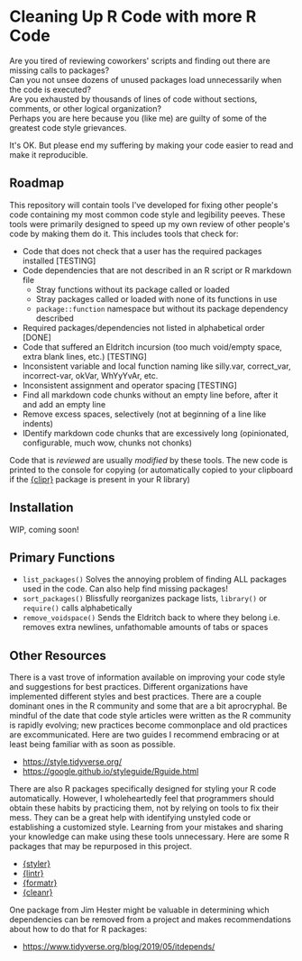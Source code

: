 # Cleaning Up R Code with more R Code
Are you tired of reviewing coworkers' scripts and finding out there are missing calls to packages? <br />
Can you not unsee dozens of unused packages load unnecessarily when the code is executed?  <br />
Are you exhausted by thousands of lines of code without sections, comments, or other logical organization? <br />
Perhaps you are here because you (like me) are guilty of some of the greatest code style grievances. <br />

It's OK. But please end my suffering by making your code easier to read and make it reproducible.

## Roadmap
This repository will contain tools I've developed for fixing other people's code containing my most common code style and legibility peeves. These tools were primarily designed to speed up my own review of other people's code by making them do it. This includes tools that check for:

- Code that does not check that a user has the required packages installed [TESTING]
- Code dependencies that are not described in an R script or R markdown file
  - Stray functions without its package called or loaded
  - Stray packages called or loaded with none of its functions in use
  - `package::function` namespace but without its package dependency described
- Required packages/dependencies not listed in alphabetical order [DONE]
- Code that suffered an Eldritch incursion (too much void/empty space, extra blank lines, etc.) [TESTING]
- Inconsistent variable and local function naming like silly.var, correct_var, incorrect-var, okVar, WhYyYvAr, etc.
- Inconsistent assignment and operator spacing [TESTING]
- Find all markdown code chunks without an empty line before, after it and add an empty line
- Remove excess spaces, selectively (not at beginning of a line like indents)
- IDentify markdown code chunks that are excessively long (opinionated, configurable, much wow, chunks not chonks)

Code that is *reviewed* are usually _modified_ by these tools. The new code is printed to the console for copying (or automatically copied to your clipboard if the [{clipr}](http://matthewlincoln.net/clipr/) package is present in your R library)

## Installation

WIP, coming soon!

## Primary Functions

-  `list_packages()` Solves the annoying problem of finding ALL packages used in the code. Can also help find missing packages!
-  `sort_packages()` Blissfully reorganizes package lists, `library()` or `require()` calls alphabetically
-  `remove_voidspace()` Sends the Eldritch back to where they belong i.e. removes extra newlines, unfathomable amounts of tabs or spaces

## Other Resources
There is a vast trove of information available on improving your code style and suggestions for best practices. Different organizations have implemented different styles and best practices. There are a couple dominant ones in the R community and some that are a bit aprocryphal. Be mindful of the date that code style articles were written as the R community is rapidly evolving; new practices become commonplace and old practices are excommunicated. Here are two guides I recommend embracing or at least being familiar with as soon as possible.

-  https://style.tidyverse.org/
-  https://google.github.io/styleguide/Rguide.html

There are also R packages specifically designed for styling your R code automatically. However, I wholeheartedly feel that programmers should obtain these habits by practicing them, not by relying on tools to fix their mess. They can be a great help with identifying unstyled code or establishing a customized style. Learning from your mistakes and sharing your knowledge can make using these tools unnecessary. Here are some R packages that may be repurposed in this project.

-  [{styler}](https://styler.r-lib.org/)
-  [{lintr}](https://lintr.r-lib.org/)
-  [{formatr}](https://yihui.org/formatr/)
-  [{cleanr}](https://cran.r-project.org/web/packages/cleanr/vignettes/cleanr_Introduction.html)  

One package from Jim Hester might be valuable in determining which dependencies can be removed from a project and makes recommendations about how to do that for R packages:

-  https://www.tidyverse.org/blog/2019/05/itdepends/
